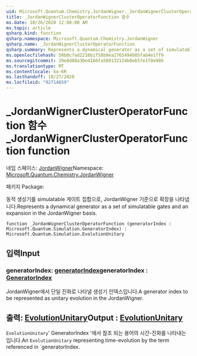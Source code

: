 ```yaml
---
uid: Microsoft.Quantum.Chemistry.JordanWigner._JordanWignerClusterOperatorFunction
title: _JordanWignerClusterOperatorFunction 함수
ms.date: 10/26/2020 12:00:00 AM
ms.topic: article
qsharp.kind: function
qsharp.namespace: Microsoft.Quantum.Chemistry.JordanWigner
qsharp.name: _JordanWignerClusterOperatorFunction
qsharp.summary: Represents a dynamical generator as a set of simulatable gates and an expansion in the JordanWigner basis.
ms.openlocfilehash: 58b0c7ad2216b1f58b9ea2765494b85fab4e1ff9
ms.sourcegitcommit: 29e0d88a30e4166fa580132124b0eb57e1f0e986
ms.translationtype: MT
ms.contentlocale: ko-KR
ms.lasthandoff: 10/27/2020
ms.locfileid: "92714659"
---
```

# <a name="_jordanwignerclusteroperatorfunction-function"></a><span data-ttu-id="b200c-102">_JordanWignerClusterOperatorFunction 함수</span><span class="sxs-lookup"><span data-stu-id="b200c-102">_JordanWignerClusterOperatorFunction function</span></span>

<span data-ttu-id="b200c-103">네임 스페이스: [JordanWigner](xref:Microsoft.Quantum.Chemistry.JordanWigner)</span><span class="sxs-lookup"><span data-stu-id="b200c-103">Namespace: [Microsoft.Quantum.Chemistry.JordanWigner](xref:Microsoft.Quantum.Chemistry.JordanWigner)</span></span>

<span data-ttu-id="b200c-104">패키지 [](https://nuget.org/packages/)</span><span class="sxs-lookup"><span data-stu-id="b200c-104">Package: [](https://nuget.org/packages/)</span></span>


<span data-ttu-id="b200c-105">동적 생성기를 simulatable 게이트 집합으로, JordanWigner 기준으로 확장을 나타냅니다.</span><span class="sxs-lookup"><span data-stu-id="b200c-105">Represents a dynamical generator as a set of simulatable gates and an expansion in the JordanWigner basis.</span></span>

```qsharp
function _JordanWignerClusterOperatorFunction (generatorIndex : Microsoft.Quantum.Simulation.GeneratorIndex) : Microsoft.Quantum.Simulation.EvolutionUnitary
```


## <a name="input"></a><span data-ttu-id="b200c-106">입력</span><span class="sxs-lookup"><span data-stu-id="b200c-106">Input</span></span>

### <a name="generatorindex--generatorindex"></a><span data-ttu-id="b200c-107">generatorIndex: [generatorIndex](xref:Microsoft.Quantum.Simulation.GeneratorIndex)</span><span class="sxs-lookup"><span data-stu-id="b200c-107">generatorIndex : [GeneratorIndex](xref:Microsoft.Quantum.Simulation.GeneratorIndex)</span></span>

<span data-ttu-id="b200c-108">JordanWigner에서 단일 진화로 나타낼 생성기 인덱스입니다.</span><span class="sxs-lookup"><span data-stu-id="b200c-108">A generator index to be represented as unitary evolution in the JordanWigner.</span></span>



## <a name="output--evolutionunitary"></a><span data-ttu-id="b200c-109">출력: [EvolutionUnitary](xref:Microsoft.Quantum.Simulation.EvolutionUnitary)</span><span class="sxs-lookup"><span data-stu-id="b200c-109">Output : [EvolutionUnitary](xref:Microsoft.Quantum.Simulation.EvolutionUnitary)</span></span>

<span data-ttu-id="b200c-110">`EvolutionUnitary`' GeneratorIndex '에서 참조 되는 용어의 시간-진화를 나타내는입니다.</span><span class="sxs-lookup"><span data-stu-id="b200c-110">An `EvolutionUnitary` representing time-evolution by the term referenced in \`generatorIndex.</span></span>